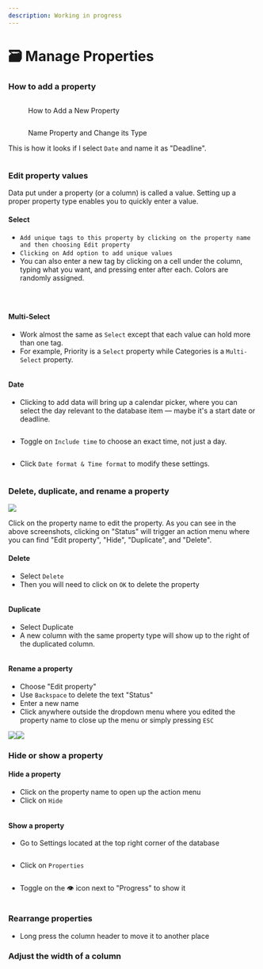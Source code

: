 ```yaml
---
description: Working in progress
---
```


# 🗃 Manage Properties

### How to add a property

<figure><img src="../../.gitbook/assets/image (8) (1).png" alt=""><figcaption><p>How to Add a New Property</p></figcaption></figure>

<figure><img src="../../.gitbook/assets/image (2) (1).png" alt=""><figcaption><p>Name Property and Change its Type</p></figcaption></figure>

This is how it looks if I select `Date` and name it as "Deadline".

<figure><img src="../../.gitbook/assets/image (1) (1).png" alt=""><figcaption></figcaption></figure>

### Edit property values

Data put under a property (or a column) is called a value. Setting up a proper property type enables you to quickly enter a value.&#x20;

#### Select

* `Add unique tags to this property by clicking on the property name and then choosing Edit property`
* `Clicking on Add option to add unique values`
* &#x20;You can also enter a new tag by clicking on a cell under the column, typing what you want, and pressing enter after each. Colors are randomly assigned.

<figure><img src="../../.gitbook/assets/image (10) (3) (1).png" alt=""><figcaption></figcaption></figure>

<figure><img src="../../.gitbook/assets/image (3) (2) (2).png" alt=""><figcaption></figcaption></figure>

<figure><img src="../../.gitbook/assets/image (17).png" alt=""><figcaption></figcaption></figure>



#### Multi-Select

* Work almost the same as `Select` except that each value can hold more than one tag.
* For example, Priority is a `Select` property while Categories is a `Multi-Select` property.

<figure><img src="../../.gitbook/assets/image (18) (1).png" alt=""><figcaption></figcaption></figure>

#### Date

* Clicking to add data will bring up a calendar picker, where you can select the day relevant to the database item — maybe it's a start date or deadline.

<figure><img src="../../.gitbook/assets/image (16).png" alt=""><figcaption></figcaption></figure>

* Toggle on `Include time` to choose an exact time, not just a day.

<figure><img src="../../.gitbook/assets/image (19) (1).png" alt=""><figcaption></figcaption></figure>

* Click `Date format & Time format` to modify these settings.

<figure><img src="../../.gitbook/assets/image (14).png" alt=""><figcaption></figcaption></figure>

### Delete, duplicate, and rename a property

<img src="../../.gitbook/assets/image (10) (3) (1) (1).png" alt="" data-size="original">![](<../../.gitbook/assets/image (11).png>)

Click on the property name to edit the property. As you can see in the above screenshots, clicking on "Status" will trigger an action menu where you can find "Edit property", "Hide", "Duplicate", and "Delete".



#### **Delete**

* Select `Delete`&#x20;
* Then you will need to click on `OK` to delete the property

<figure><img src="../../.gitbook/assets/image (5) (2) (1).png" alt=""><figcaption></figcaption></figure>

#### **Duplicate**

* Select Duplicate
* A new column with the same property type will show up to the right of the duplicated column.

<figure><img src="../../.gitbook/assets/image (6) (2).png" alt=""><figcaption></figcaption></figure>

#### **Rename a property**

* Choose "Edit property"
* Use `Backspace` to delete the text "Status"&#x20;
* Enter a new name&#x20;
* Click anywhere outside the dropdown menu where you edited the property name to close up the menu or simply pressing `ESC`

![](<../../.gitbook/assets/image (3) (2) (1).png>)![](<../../.gitbook/assets/image (4) (2).png>)



### Hide or show a property

#### **Hide a property**

* Click on the property name to open up the action menu
* Click on `Hide`

<figure><img src="../../.gitbook/assets/image (2) (3).png" alt=""><figcaption></figcaption></figure>

#### **Show a property**

* Go to Settings located at the top right corner of the database

<figure><img src="../../.gitbook/assets/image (1) (3) (1).png" alt=""><figcaption></figcaption></figure>

* Click on `Properties`

<figure><img src="../../.gitbook/assets/image (8) (2) (2).png" alt=""><figcaption></figcaption></figure>

* Toggle on the 👁️ icon next to "Progress" to show it

<figure><img src="../../.gitbook/assets/image (8) (2) (1).png" alt=""><figcaption></figcaption></figure>

### Rearrange properties

* Long press the column header to move it to another place



### Adjust the width of a column

<figure><img src="../../.gitbook/assets/column_rearrange.gif" alt=""><figcaption></figcaption></figure>
